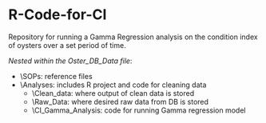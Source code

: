 # R-Code-for-CI
Repository for running a Gamma Regression analysis on the condition index of oysters over a set period of time.

*Nested within the Oster_DB_Data file*:
- \SOPs: reference files
- \Analyses: includes R project and code for cleaning data
  - \Clean_data: where output of clean data is stored
  - \Raw_Data: where desired raw data from DB is stored
  - \CI_Gamma_Analysis: code for running Gamma regression model
